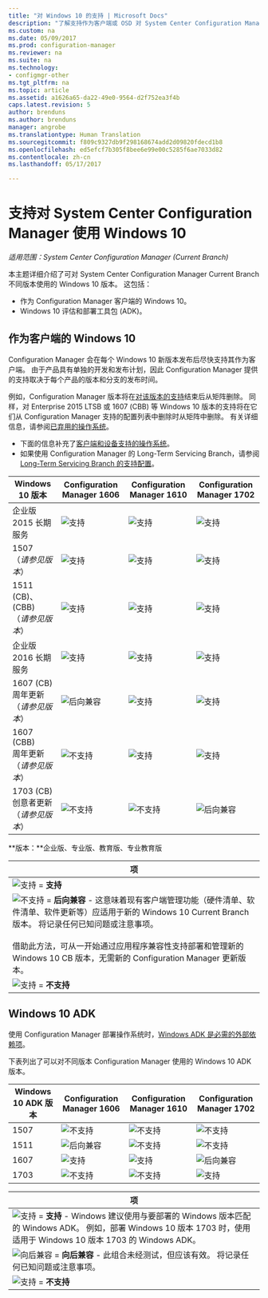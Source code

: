 ```yaml
---
title: "对 Windows 10 的支持 | Microsoft Docs"
description: "了解支持作为客户端或 OSD 对 System Center Configuration Manager 使用的 Windows 10 版本。"
ms.custom: na
ms.date: 05/09/2017
ms.prod: configuration-manager
ms.reviewer: na
ms.suite: na
ms.technology:
- configmgr-other
ms.tgt_pltfrm: na
ms.topic: article
ms.assetid: a1626a65-da22-49e0-9564-d2f752ea3f4b
caps.latest.revision: 5
author: brenduns
ms.author: brenduns
manager: angrobe
ms.translationtype: Human Translation
ms.sourcegitcommit: f809c9327db9f298168674add2d09820fdecd1b8
ms.openlocfilehash: ed5efcf7b305f8bee6e99e00c5285f6ae7033d82
ms.contentlocale: zh-cn
ms.lasthandoff: 05/17/2017

---
```

# <a name="support-for-windows-10-for-system-center-configuration-manager"></a>支持对 System Center Configuration Manager 使用 Windows 10  

*适用范围：System Center Configuration Manager (Current Branch)*


 本主题详细介绍了可对 System Center Configuration Manager Current Branch 不同版本使用的 Windows 10 版本。 这包括：
 -  作为 Configuration Manager 客户端的 Windows 10。
 -  Windows 10 评估和部署工具包 (ADK)。

## <a name="windows-10-as-a-client"></a>作为客户端的 Windows 10
Configuration Manager 会在每个 Windows 10 新版本发布后尽快支持其作为客户端。 由于产品具有单独的开发和发布计划，因此 Configuration Manager 提供的支持取决于每个产品的版本和分支的发布时间。

例如，Configuration Manager 版本将在[对该版本的支持](/sccm/core/servers/manage/current-branch-versions-supported)结束后从矩阵删除。 同样，对 Enterprise 2015 LTSB 或 1607 (CBB) 等 Windows 10 版本的支持将在它们从 Configuration Manager 支持的配置列表中删除时从矩阵中删除。 有关详细信息，请参阅[已弃用的操作系统](/sccm/core/plan-design/changes/removed-and-deprecated-features#deprecated-operating-systems)。

-   下面的信息补充了[客户端和设备支持的操作系统](/sccm/core/plan-design/configs/supported-operating-systems-for-clients-and-devices)。
-   如果使用 Configuration Manager 的 Long-Term Servicing Branch，请参阅 [Long-Term Servicing Branch 的支持配置](/sccm/core/understand/supported-configurations-for-ltsb)。

|Windows 10 版本                    |Configuration Manager 1606          |Configuration Manager 1610          |    Configuration Manager 1702 |
|---------------------|-----|-----|-----|
|企业版 2015 长期服务                   |![支持](media/green_check.png) |![支持](media/green_check.png) |![支持](media/green_check.png) |
|1507 <br />（*请参见版本*）            |![支持](media/green_check.png) |![支持](media/green_check.png) |![支持](media/green_check.png) |
|1511 (CB)、(CBB)<br />（*请参见版本*） |![支持](media/green_check.png) |![支持](media/green_check.png) |![支持](media/green_check.png) |
|企业版 2016 长期服务                   |![支持](media/green_check.png) |![支持](media/green_check.png) |![支持](media/green_check.png) |
|1607 (CB)    <br />周年更新<br />（*请参见版本*）      |![后向兼容](media/blue_compat.png) |![支持](media/green_check.png) |![支持](media/green_check.png) |
|1607 (CBB)    <br />周年更新<br />（*请参见版本*）      |![不支持](media/Red_X.png)   |![支持](media/green_check.png) |![支持](media/green_check.png) |
|1703 (CB)    <br />创意者更新<br />（*请参见版本*）      |![不支持](media/Red_X.png)   |![不支持](media/Red_X.png) |![后向兼容](media/blue_compat.png) |


**版本：**企业版、专业版、教育版、专业教育版   

|项|
|--|
|![支持](media/green_check.png) = **支持**  |
|![不支持](media/blue_compat.png)  = **后向兼容** - 这意味着现有客户端管理功能（硬件清单、软件清单、软件更新等）应适用于新的 Windows 10 Current Branch 版本。 将记录任何已知问题或注意事项。 <br><br>借助此方法，可从一开始通过应用程序兼容性支持部署和管理新的 Windows 10 CB 版本，无需新的 Configuration Manager 更新版本。 |
|![支持](media/Red_X.png) = **不支持**|


## <a name="windows-10-adk"></a>Windows 10 ADK
使用 Configuration Manager 部署操作系统时，[Windows ADK 是必需的外部依赖项](/sccm/osd/plan-design/infrastructure-requirements-for-operating-system-deployment)。

下表列出了可以对不同版本 Configuration Manager 使用的 Windows 10 ADK 版本。

|Windows 10 ADK 版本 |Configuration Manager 1606 |Configuration Manager 1610  |Configuration Manager 1702 |
|--------------------|-----|-----|-----|
|1507  |![不支持](media/Red_X.png)         |![不支持](media/Red_X.png)  |![不支持](media/Red_X.png)|
|1511  |![后向兼容](media/blue_compat.png)|![不支持](media/Red_X.png)  |![不支持](media/Red_X.png)|
|1607  |![支持](media/green_check.png)       |![支持](media/green_check.png)|![后向兼容](media/blue_compat.png) |
|1703  |![不支持](media/Red_X.png)         |![不支持](media/Red_X.png)  |![支持](media/green_check.png) |  

|项|
|--|
|![支持](media/green_check.png)  =  **支持** - Windows 建议使用与要部署的 Windows 版本匹配的 Windows ADK。 例如，部署 Windows 10 版本 1703 时，使用适用于 Windows 10 版本 1703 的 Windows ADK。  |
|![向后兼容](media/blue_compat.png)   =  **向后兼容** - 此组合未经测试，但应该有效。 将记录任何已知问题或注意事项。 |
|![支持](media/Red_X.png) = **不支持**|

